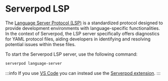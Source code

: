 # Serverpod LSP

The [Language Server Protocol (LSP)](https://microsoft.github.io/language-server-protocol/) is a standardized protocol designed to provide development environments with language-specific functionalities. In the context of Serverpod, the LSP server specifically offers diagnostics for YAML protocol files, aiding developers in identifying and resolving potential issues within these files.

To start the Serverpod LSP server, use the following command:

```bash
serverpod language-server
```

:::info
If you use [VS Code](https://code.visualstudio.com/) you can instead use the [Serverpod extension](#).
:::
